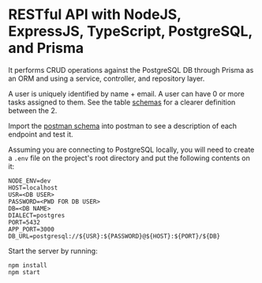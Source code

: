 # RESTful API with NodeJS, ExpressJS, TypeScript, PostgreSQL, and Prisma

It performs CRUD operations against the PostgreSQL DB through Prisma as an ORM
and using a service, controller, and repository layer.

A user is uniquely identified by name + email.
A user can have 0 or more tasks assigned to them.
See the table [schemas](./db/table.sql) for a clearer definition between the 2.

Import the [postman schema](./people_tasks.postman_collection.json) into postman
to see a description of each endpoint and test it.

Assuming you are connecting to PostgreSQL locally,
you will need to create a `.env` file on the project's root directory and put the
following contents on it:

```
NODE_ENV=dev
HOST=localhost
USR=<DB USER>
PASSWORD=<PWD FOR DB USER>
DB=<DB NAME>
DIALECT=postgres
PORT=5432
APP_PORT=3000
DB_URL=postgresql://${USR}:${PASSWORD}@${HOST}:${PORT}/${DB}
```

Start the server by running:

```
npm install
npm start
```
